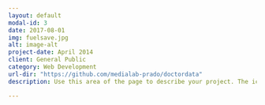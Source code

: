 ```yaml
---
layout: default
modal-id: 3
date: 2017-08-01
img: fuelsave.jpg
alt: image-alt
project-date: April 2014
client: General Public
category: Web Development
url-dir: "https://github.com/medialab-prado/doctordata"
description: Use this area of the page to describe your project. The icon above is part of a free icon set by <a href="https://sellfy.com/p/8Q9P/jV3VZ/">Flat Icons</a>. On their website, you can download their free set with 16 icons, or you can purchase the entire set with 146 icons for only $12!

---
```

